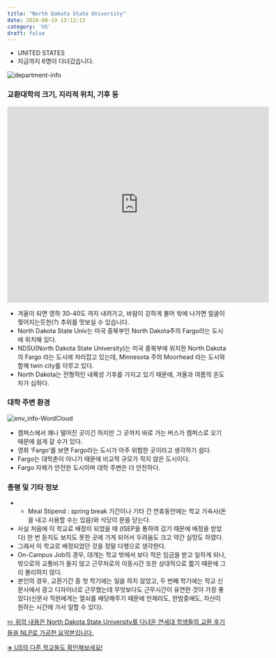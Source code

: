 ```yaml
---
title: "North Dakota State University"
date: 2020-08-19 13:12:13
category: 'US'
draft: false
---
```



* UNITED STATES
* 지금까지 6명이 다녀갔습니다. 

![department-info](../plots/US000128.png)
### 교환대학의 크기, 지리적 위치, 기후 등
<iframe
width="600"
height="450"
frameborder="0" style="border:0"
src="https://www.google.com/maps/embed/v1/place?key=AIzaSyC9e1AME-pVmWC4hBpFdu5S4dKzyepa3HQ&q=North+Dakota+State+University&center=46.8977528,-96.80243670000002&zoom=14" allowfullscreen>
</iframe>

* 겨울이 되면 영하 30-40도 까지 내려가고, 바람이 강하게 불어 밖에 나가면 얼굴이 찢어지는듯한(?) 추위를 맛보실 수 있습니다.
* North Dakota State Univ는 미국 중북부인 North Dakota주의 Fargo라는 도시에 위치해 있다.
* NDSU(North Dakota State University)는 미국 중북부에 위치한 North Dakota 의 Fargo 라는 도시에 자리잡고 있는데, Minnesota 주의 Moorhead 라는 도시와 함께 twin city를 이루고 있다.
* North Dakota는 전형적인 내륙성 기후를 가지고 있기 때문에, 겨울과 여름의 온도차가 심하다.


### 대학 주변 환경

![env_info-WordCloud](../univ_wordclouds_okt/env_info/US000128_env_info_okt.png)

* 캠퍼스에서 꽤나 떨어진 곳이긴 하지만 그 곳까지 바로 가는 버스가 캠퍼스로 오기 때문에 쉽게 갈 수가 있다.
* 영화 ‘Fargo'를 보면 Fargo라는 도시가 아주 위험한 곳이라고 생각하기 쉽다.
* Fargo는 대학촌이 아니기 때문에 비교적 규모가 작지 않은 도시이다.
* Fargo 자체가 안전한 도시이며 대학 주변은 더 안전하다.


### 총평 및 기타 정보 
* * Meal Stipend : spring break 기간이나 기타 긴 연휴동안에는 학교 기숙사(돈을 내고 사용할 수는 있음)와 식당이 문을 닫는다.
* 사실 처음에 이 학교로 배정이 되었을 때 (ISEP을 통하여 갔기 때문에 배정을 받았다) 한 번 듣지도 보지도 못한 곳에 가게 되어서 두려움도 크고 약간 실망도 하였다.
* 그래서 이 학교로 배정되었던 것을 정말 다행으로 생각한다.
* On-Campus Job의 경우, 대개는 학교 밖에서 보다 적은 임금을 받고 일하게 되나, 밖으로의 교통비가 들지 않고 근무처로의 이동시간 또한 상대적으로 짧기 때문에 그리 불리하지 않다.
* 본인의 경우, 교환기간 중 첫 학기에는 일을 하지 않았고, 두 번째 학기에는 학교 신문사에서 광고 디자이너로 근무했는데 무엇보다도 근무시간이 유연한 것이 가장 좋았다(신문사 직원에게는 열쇠를 배당해주기 때문에 언제라도, 한밤중에도, 자신이 원하는 시간에 가서 일할 수 있다).


[✏️ 위의 내용은 North Dakota State University를 다녀온 연세대 학생들의 교환 후기들을 NLP로 가공한 요약본입니다.](http://oia.yonsei.ac.kr/partner/expReport.asp?ucode=US000128&bgbn=A)

[✈️ US의 다른 학교들도 확인해보세요!](https://yonsei-exchange.netlify.app/?category=US)
